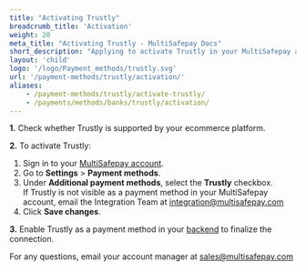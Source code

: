 ```yaml
---
title: "Activating Trustly"
breadcrumb_title: 'Activation'
weight: 20
meta_title: "Activating Trustly - MultiSafepay Docs"
short_description: "Applying to activate Trustly in your MultiSafepay account"
layout: 'child'
logo: '/logo/Payment_methods/trustly.svg'
url: '/payment-methods/trustly/activation/'
aliases: 
    - /payment-methods/trustly/activate-trustly/
    - /payments/methods/banks/trustly/activation/
---
```


**1.** Check whether Trustly is supported by your ecommerce platform.

**2.** To activate Trustly:

1. Sign in to your [MultiSafepay account](https://merchant.multisafepay.com).
2. Go to **Settings** > **Payment methods**.
3. Under **Additional payment methods**, select the **Trustly** checkbox.  
    If Trustly is not visible as a payment method in your MultiSafepay account, email the Integration Team at <integration@multisafepay.com>
3. Click **Save changes**.  

**3.** Enable Trustly as a payment method in your [backend](/getting-started/glossary/#backend) to finalize the connection.

For any questions, email your account manager at <sales@multisafepay.com>

